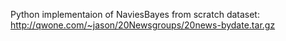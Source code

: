 Python implementaion of NaviesBayes from scratch
dataset: http://qwone.com/~jason/20Newsgroups/20news-bydate.tar.gz
